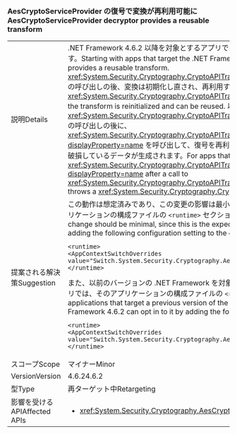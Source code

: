 ### <a name="aescryptoserviceprovider-decryptor-provides-a-reusable-transform"></a><span data-ttu-id="5dd84-101">AesCryptoServiceProvider の復号で変換が再利用可能に</span><span class="sxs-lookup"><span data-stu-id="5dd84-101">AesCryptoServiceProvider decryptor provides a reusable transform</span></span>

|   |   |
|---|---|
|<span data-ttu-id="5dd84-102">説明</span><span class="sxs-lookup"><span data-stu-id="5dd84-102">Details</span></span>|<span data-ttu-id="5dd84-103">.NET Framework 4.6.2 以降を対象とするアプリでは、<xref:System.Security.Cryptography.AesCryptoServiceProvider> の復号で変換を再利用できます。</span><span class="sxs-lookup"><span data-stu-id="5dd84-103">Starting with apps that target the .NET Framework 4.6.2, the <xref:System.Security.Cryptography.AesCryptoServiceProvider> decryptor provides a reusable transform.</span></span> <span data-ttu-id="5dd84-104"><xref:System.Security.Cryptography.CryptoAPITransform.TransformFinalBlock(System.Byte[],System.Int32,System.Int32)?displayProperty=name> の呼び出しの後、変換は初期化し直され、再利用することができます。</span><span class="sxs-lookup"><span data-stu-id="5dd84-104">After a call to <xref:System.Security.Cryptography.CryptoAPITransform.TransformFinalBlock(System.Byte[],System.Int32,System.Int32)?displayProperty=name>, the transform is reinitialized and can be reused.</span></span> <span data-ttu-id="5dd84-105">以前のバージョンの .NET Framework を対象とするアプリでは、<xref:System.Security.Cryptography.CryptoAPITransform.TransformFinalBlock(System.Byte[],System.Int32,System.Int32)?displayProperty=name> の呼び出しの後に、<xref:System.Security.Cryptography.CryptoAPITransform.TransformBlock(System.Byte[],System.Int32,System.Int32,System.Byte[],System.Int32)?displayProperty=name> を呼び出して、復号を再利用しようとすると、<xref:System.Security.Cryptography.CryptographicException> をスローするか、破損しているデータが生成されます。</span><span class="sxs-lookup"><span data-stu-id="5dd84-105">For apps that target earlier versions of the .NET Framework, attempting to reuse the decryptor by calling <xref:System.Security.Cryptography.CryptoAPITransform.TransformBlock(System.Byte[],System.Int32,System.Int32,System.Byte[],System.Int32)?displayProperty=name> after a call to <xref:System.Security.Cryptography.CryptoAPITransform.TransformFinalBlock(System.Byte[],System.Int32,System.Int32)?displayProperty=name> throws a <xref:System.Security.Cryptography.CryptographicException> or produces corrupted data.</span></span>|
|<span data-ttu-id="5dd84-106">提案される解決策</span><span class="sxs-lookup"><span data-stu-id="5dd84-106">Suggestion</span></span>|<span data-ttu-id="5dd84-107">この動作は想定済みであり、この変更の影響は最小限に抑えられているはずです。この変更の影響は前の動作に依存するアプリケーションは、そのアプリケーションの構成ファイルの <code>&lt;runtime&gt;</code> セクションに次の構成設定を追加して、この動作の使用を無効にすることができます。</span><span class="sxs-lookup"><span data-stu-id="5dd84-107">The impact of this change should be minimal, since this is the expected behavior.Applications that depend on the previous behavior can opt out of it using it by adding the following configuration setting to the <code>&lt;runtime&gt;</code> section of the application's configuration file:</span></span><pre><code class="lang-xml">&lt;runtime&gt;&#13;&#10;&lt;AppContextSwitchOverrides value=&quot;Switch.System.Security.Cryptography.AesCryptoServiceProvider.DontCorrectlyResetDecryptor=true&quot;/&gt;&#13;&#10;&lt;/runtime&gt;&#13;&#10;</code></pre><span data-ttu-id="5dd84-108">また、以前のバージョンの .NET Framework を対象とするものの、.NET Framework 4.6.2 以降のバージョンの .NET Framework で実行されているアプリでは、そのアプリケーションの構成ファイルの <code>&lt;runtime&gt;</code> セクションに次の構成設定を追加して、この動作を有効にできます。</span><span class="sxs-lookup"><span data-stu-id="5dd84-108">In addition, applications that target a previous version of the .NET Framework but are running under a version of the .NET Framework starting with .NET Framework 4.6.2 can opt in to it by adding the following configuration setting to the <code>&lt;runtime&gt;</code> section of the application's configuration file:</span></span><pre><code class="lang-xml">&lt;runtime&gt;&#13;&#10;&lt;AppContextSwitchOverrides value=&quot;Switch.System.Security.Cryptography.AesCryptoServiceProvider.DontCorrectlyResetDecryptor=false&quot;/&gt;&#13;&#10;&lt;/runtime&gt;&#13;&#10;</code></pre>|
|<span data-ttu-id="5dd84-109">スコープ</span><span class="sxs-lookup"><span data-stu-id="5dd84-109">Scope</span></span>|<span data-ttu-id="5dd84-110">マイナー</span><span class="sxs-lookup"><span data-stu-id="5dd84-110">Minor</span></span>|
|<span data-ttu-id="5dd84-111">Version</span><span class="sxs-lookup"><span data-stu-id="5dd84-111">Version</span></span>|<span data-ttu-id="5dd84-112">4.6.2</span><span class="sxs-lookup"><span data-stu-id="5dd84-112">4.6.2</span></span>|
|<span data-ttu-id="5dd84-113">型</span><span class="sxs-lookup"><span data-stu-id="5dd84-113">Type</span></span>|<span data-ttu-id="5dd84-114">再ターゲット中</span><span class="sxs-lookup"><span data-stu-id="5dd84-114">Retargeting</span></span>|
|<span data-ttu-id="5dd84-115">影響を受ける API</span><span class="sxs-lookup"><span data-stu-id="5dd84-115">Affected APIs</span></span>|<ul><li><xref:System.Security.Cryptography.AesCryptoServiceProvider.CreateDecryptor?displayProperty=nameWithType></li></ul>|

